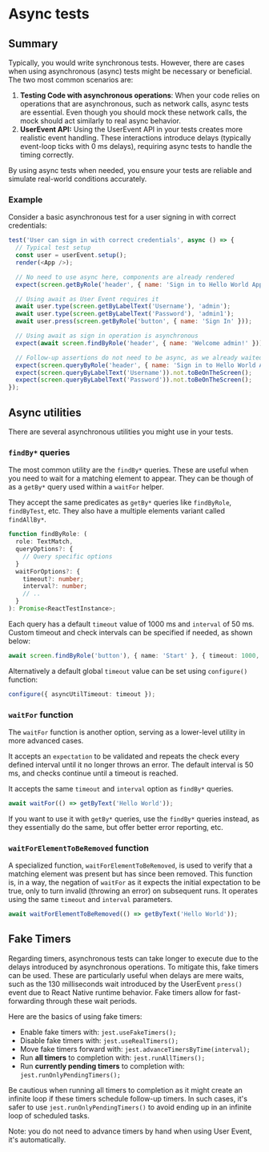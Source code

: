# Async tests

## Summary

Typically, you would write synchronous tests. However, there are cases when using asynchronous (async) tests might be necessary or beneficial. The two most common scenarios are:
1. **Testing Code with asynchronous operations**: When your code relies on operations that are asynchronous, such as network calls, async tests are essential. Even though you should mock these network calls, the mock should act similarly to real async behavior.
2. **UserEvent API:** Using the UserEvent API in your tests creates more realistic event handling. These interactions introduce delays (typically event-loop ticks with 0 ms delays), requiring async tests to handle the timing correctly.

By using async tests when needed, you ensure your tests are reliable and simulate real-world conditions accurately.

### Example

Consider a basic asynchronous test for a user signing in with correct credentials:

```javascript
test('User can sign in with correct credentials', async () => {
  // Typical test setup
  const user = userEvent.setup();
  render(<App />);

  // No need to use async here, components are already rendered
  expect(screen.getByRole('header', { name: 'Sign in to Hello World App!' })).toBeOnTheScreen();

  // Using await as User Event requires it
  await user.type(screen.getByLabelText('Username'), 'admin');
  await user.type(screen.getByLabelText('Password'), 'admin1');
  await user.press(screen.getByRole('button', { name: 'Sign In' }));

  // Using await as sign in operation is asynchronous
  expect(await screen.findByRole('header', { name: 'Welcome admin!' })).toBeOnTheScreen();

  // Follow-up assertions do not need to be async, as we already waited for sign in operation to complete
  expect(screen.queryByRole('header', { name: 'Sign in to Hello World App' })).not.toBeOnTheScreen();
  expect(screen.queryByLabelText('Username')).not.toBeOnTheScreen();
  expect(screen.queryByLabelText('Password')).not.toBeOnTheScreen();
});
```

## Async utilities

There are several asynchronous utilities you might use in your tests. 

### `findBy*` queries
The most common utility are the `findBy*` queries. These are useful when you need to wait for a matching element to appear. They can be though of as a `getBy*` query used within a `waitFor` helper.

They accept the same predicates as `getBy*` queries like `findByRole`, `findByTest`, etc. They also have a multiple elements variant called `findAllBy*`.

```typescript
function findByRole: (
  role: TextMatch,
  queryOptions?: {
    // Query specific options
  }
  waitForOptions?: {
    timeout?: number;
    interval?: number;
    // ..
  }
): Promise<ReactTestInstance>;
```

Each query has a default `timeout` value of 1000 ms and `interval` of 50 ms. Custom timeout and check intervals can be specified if needed, as shown below:

```typescript
await screen.findByRole('button'), { name: 'Start' }, { timeout: 1000, interval: 50 });
```

Alternatively a default global `timeout` value can be set using `configure()` function:
```typescript
configure({ asyncUtilTimeout: timeout });
```

### `waitFor` function

The `waitFor` function is another option, serving as a lower-level utility in more advanced cases. 

It accepts an `expectation` to be validated and repeats the check every defined interval until it no longer throws an error. The default interval is 50 ms, and checks continue until a timeout is reached.

It accepts the same `timeout` and `interval` option as `findBy*` queries. 

```typescript
await waitFor(() => getByText('Hello World'));
```

If you want to use it with `getBy*` queries, use the `findBy*` queries instead, as they essentially do the same, but offer better error reporting, etc.


### `waitForElementToBeRemoved` function

A specialized function, `waitForElementToBeRemoved`, is used to verify that a matching element was present but has since been removed. This function is, in a way, the negation of `waitFor` as it expects the initial expectation to be true, only to turn invalid (throwing an error) on subsequent runs. It operates using the same `timeout` and `interval` parameters.

```typescript
await waitForElementToBeRemoved(() => getByText('Hello World'));
```

## Fake Timers

Regarding timers, asynchronous tests can take longer to execute due to the delays introduced by asynchronous operations. To mitigate this, fake timers can be used. These are particularly useful when delays are mere waits, such as the 130 milliseconds wait introduced by the UserEvent `press()` event due to React Native runtime behavior. Fake timers allow for fast-forwarding through these wait periods.

Here are the basics of using fake timers:
- Enable fake timers with: `jest.useFakeTimers();`
- Disable fake timers with: `jest.useRealTimers();`
- Move fake timers forward with: `jest.advanceTimersByTime(interval);`
- Run **all timers** to completion with: `jest.runAllTimers();`
- Run **currently pending timers** to completion with: `jest.runOnlyPendingTimers();`

Be cautious when running all timers to completion as it might create an infinite loop if these timers schedule follow-up timers. In such cases, it's safer to use `jest.runOnlyPendingTimers()` to avoid ending up in an infinite loop of scheduled tasks.

Note: you do not need to advance timers by hand when using User Event, it's automatically.